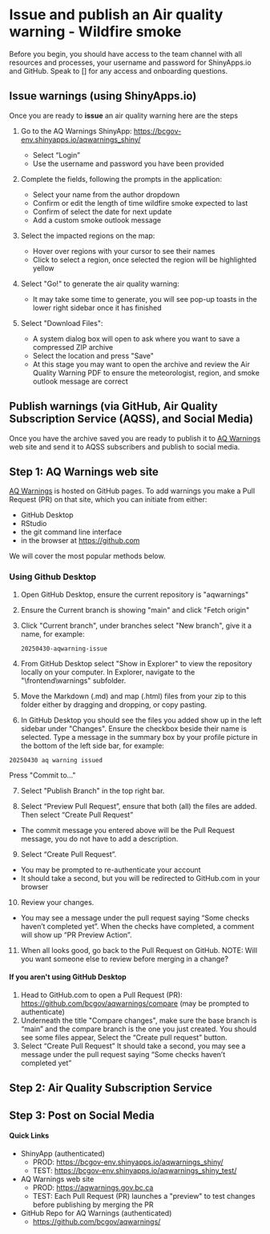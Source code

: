 # Issue and publish an Air quality warning - Wildfire smoke

Before you begin, you should have access to the team channel with all resources and processes, your username and password for ShinyApps.io and GitHub. Speak to [] for any access and onboarding questions.

## Issue warnings (using ShinyApps.io)

Once you are ready to **issue** an air quality warning here are the steps 

1. Go to the AQ Warnings ShinyApp: https://bcgov-env.shinyapps.io/aqwarnings_shiny/ 
    - Select “Login”
    - Use the username and password you have been provided

2. Complete the fields, following the prompts in the application:
    - Select your name from the author dropdown
    - Confirm or edit the length of time wildfire smoke expected to last
    - Confirm of select the date for next update
    - Add a custom smoke outlook message

3. Select the impacted regions on the map:
    - Hover over regions with your cursor to see their names
    - Click to select a region, once selected the region will be highlighted yellow

4. Select "Go!" to generate the air quality warning:
    - It may take some time to generate, you will see pop-up toasts in the lower right sidebar once it has finished

5. Select "Download Files":
    - A system dialog box will open to ask where you want to save a compressed ZIP archive 
    - Select the location and press "Save"
    - At this stage you may want to open the archive and review the Air Quality Warning PDF to ensure the meteorologist, region, and smoke outlook message are correct

## Publish warnings (via GitHub, Air Quality Subscription Service (AQSS), and Social Media)

Once you have the archive saved you are ready to publish it to [AQ Warnings](https://aqwarnings.gov.bc.ca/) web site and send it to AQSS subscribers and publish to social media.

## Step 1: AQ Warnings web site

[AQ Warnings](https://aqwarnings.gov.bc.ca/) is hosted on GitHub pages. To add warnings you make a Pull Request (PR) on that site, which you can initiate from either:
- GitHub Desktop 
- RStudio
- the git command line interface
- in the browser at https://github.com

We will cover the most popular methods below.

### Using Github Desktop

1. Open GitHub Desktop, ensure the current repository is "aqwarnings"

2. Ensure the Current branch is showing "main" and click "Fetch origin"

3. Click "Current branch", under branches select "New branch", give it a name, for example:

   `20250430-aqwarning-issue `

4. From GitHub Desktop select "Show in Explorer" to view the repository locally on your computer. In Explorer, navigate to the "\frontend\warnings" subfolder. 

5. Move the Markdown (.md) and map (.html) files from your zip to this folder either by dragging and dropping, or copy pasting. 

6. In GitHub Desktop you should see the files you added show up in the left sidebar under "Changes". Ensure the checkbox beside their name is selected. Type a message in the summary box by your profile picture in the bottom of the left side bar, for example:

  `20250430 aq warning issued` 

   Press "Commit to...<branch name>"

7. Select "Publish Branch" in the top right bar.

8. Select “Preview Pull Request”, ensure that both (all) the files are added. Then select “Create Pull Request”
  - The commit message you entered above will be the Pull Request message, you do not have to add a description.

9. Select “Create Pull Request”.
  - You may be prompted to re-authenticate your account
  - It should take a second, but you will be redirected to GitHub.com in your browser

10. Review your changes.
  - You may see a message under the pull request saying “Some checks haven’t completed yet”. When the checks have completed, a comment will show up “PR Preview Action”.

11. When all looks good, go back to the Pull Request on GitHub.
    NOTE: Will you want someone else to review before merging in a change?

#### If you aren't using GitHub Desktop

1. Head to GitHub.com to open a Pull Request (PR): https://github.com/bcgov/aqwarnings/compare
(may be prompted to authenticate)
1. Underneath the title "Compare changes", make sure the base branch is “main” and the compare branch is the one you just created. You should see some files appear, Select the “Create pull request” button.
1. Select “Create Pull Request”
It should take a second, you may see a message under the pull request saying “Some checks haven’t completed yet”


## Step 2: Air Quality Subscription Service 



## Step 3: Post on Social Media 


#### Quick Links

- ShinyApp (authenticated)
    - PROD: https://bcgov-env.shinyapps.io/aqwarnings_shiny/
    - TEST: https://bcgov-env.shinyapps.io/aqwarnings_shiny_test/
- AQ Warnings web site
    - PROD: https://aqwarnings.gov.bc.ca
    - TEST: Each Pull Request (PR) launches a "preview" to test changes before publishing by merging the PR
- GitHub Repo for AQ Warnings (authenticated)
    - https://github.com/bcgov/aqwarnings/
